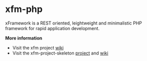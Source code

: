 xfm-php
=======

xFramework is a REST oriented, leightweight and minimalistic PHP framework for rapid application development.

**More information**
* Visit the xfm project <a href="https://github.com/damiencorpataux/xfm-php/wiki">wiki</a>
* Visit the xfm-project-skeleton <a href="https://github.com/damiencorpataux/xfm-project-skeleton">project</a> and <a href="https://github.com/damiencorpataux/xfm-project-skeleton/wiki">wiki</a>